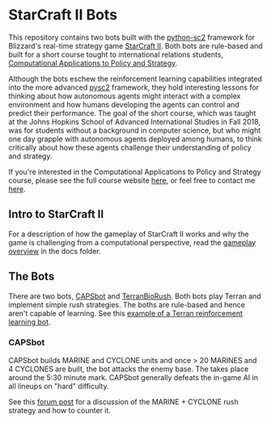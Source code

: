 # StarCraft II Bots

This repository contains two bots built with the [python-sc2](https://github.com/Dentosal/python-sc2) framework for Blizzard's real-time strategy game [StarCraft II](https://en.wikipedia.org/wiki/StarCraft_II:_Wings_of_Liberty). Both bots are rule-based and built for a short course tought to international relations students, [Computational Applications to Policy and Strategy](https://github.com/SAIS-S2S-Technology/Roadmap/blob/master/CAPS/CAPS_course_website.md). 

Although the bots eschew the reinforcement learning capabilities integrated into the more advanced [pysc2](https://github.com/deepmind/pysc2) framework, they hold interesting lessons for thinking about how autonomous agents might interact with a complex environment and how humans developing the agents can control and predict their performance. The goal of the short course, which was taught at the Johns Hopkins School of Advanced International Studies in Fall 2018, was for students without a background in computer science, but who might one day grapple with autonomous agents deployed among humans, to think critically about how these agents challenge their understanding of policy and strategy. 

If you're interested in the Computational Applications to Policy and Strategy course, please see the full course website [here](https://github.com/SAIS-S2S-Technology/Roadmap/blob/master/CAPS/CAPS_course_website.md), or feel free to contact me [here](https://leoklenner.com/).

## Intro to StarCraft II

For a description of how the gameplay of StarCraft II works and why the game is challenging from a computational perspective, read the [gameplay overview](https://github.com/LeoQK/SC2-Bots/blob/master/docs/SC2_Overview.md) in the docs folder. 

## The Bots

There are two bots, [CAPSbot](https://github.com/LeoQK/SC2-Bots/blob/master/bots/CapsBot.py) and [TerranBioRush](https://github.com/LeoQK/SC2-Bots/blob/master/bots/TerranBioRush.py). Both bots play Terran and implement simple rush strategies. The boths are rule-based and hence aren't capable of learning. See this [example of a Terran reinforcement learning bot](https://github.com/skjb/pysc2-tutorial/blob/master/Reinforcement%20Learning%20Terran%20Bot/learning_agent.py). 

### CAPSbot

CAPSbot builds MARINE and CYCLONE units and once > 20 MARINES and 4 CYCLONES are built, the bot attacks the enemy base. The takes place around the 5:30 minute mark. CAPSbot generally defeats the in-game AI in all lineups on "hard" difficulty.  

See this [forum post](https://us.battle.net/forums/en/sc2/topic/20762966106) for a discussion of the MARINE + CYCLONE rush strategy and how to counter it. 

